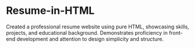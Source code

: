 # Resume-in-HTML
Created a professional resume website using pure HTML, showcasing skills, projects, and educational background. Demonstrates proficiency in front-end development and attention to design simplicity and structure.
